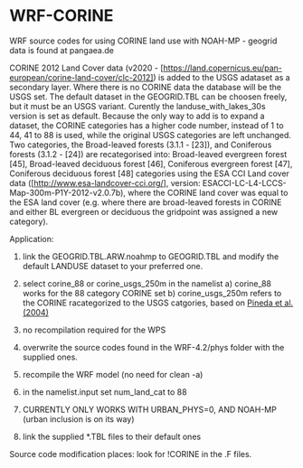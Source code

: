 # WRF-CORINE
WRF source codes for using CORINE land use with NOAH-MP  - geogrid data is found at pangaea.de

CORINE 2012 Land Cover data (v2020 - [https://land.copernicus.eu/pan-european/corine-land-cover/clc-2012]) is added to the USGS adataset as a secondary layer. Where there is no CORINE data the database will be the USGS set. The default dataset in the GEOGRID.TBL can be choosen freely, but it must be an USGS variant. Curently the landuse_with_lakes_30s version is set as default. Because the only way to add is to expand a dataset, the CORINE categories has a higher code number, instead of 1 to 44, 41 to 88 is used, while the original USGS categories are left unchanged. Two categories, the Broad-leaved forests (3.1.1 - \[23\]), and Coniferous forests (3.1.2 - \[24\]) are recategorised into: Broad-leaved evergreen forest \[45\],	Broad-leaved deciduous forest \[46\],	Coniferous evergreen forest \[47\],	Coniferous deciduous forest \[48\] categories using the ESA CCI Land cover data ([http://www.esa-landcover-cci.org/], version: ESACCI-LC-L4-LCCS-Map-300m-P1Y-2012-v2.0.7b), where the CORINE land cover was equal to the ESA land cover (e.g. where there are broad-leaved forests in CORINE and either BL evergreen or deciduous the gridpoint was assigned a new category). 

Application:
1) link the GEOGRID.TBL.ARW.noahmp to GEOGRID.TBL and modify the default LANDUSE dataset to your preferred one. 
2) select corine_88 or corine_usgs_250m in the namelist
  a) corine_88 works for the 88 category CORINE set
  b) corine_usgs_250m refers to the CORINE racategorized to the USGS catgories, based on [Pineda et al. (2004)](https://www.tandfonline.com/doi/abs/10.1080/0143116031000115201)
3) no recompilation required for the WPS

4) overwrite the source codes found in the WRF-4.2/phys folder with the supplied ones. 
5) recompile the WRF model (no need for clean -a)
6) in the namelist.input set num_land_cat to 88
7) CURRENTLY ONLY WORKS WITH URBAN_PHYS=0, AND NOAH-MP (urban inclusion is on its way)
8) link the supplied \*.TBL files to their default ones

Source code modification places: look for !CORINE in the .F files. 




